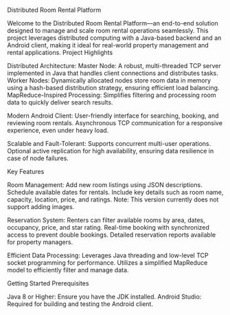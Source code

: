Distributed Room Rental Platform

Welcome to the Distributed Room Rental Platform—an end-to-end solution designed to manage and scale room rental operations seamlessly. This project leverages distributed computing with a Java-based backend and an Android client, making it ideal for real-world property management and rental applications.
Project Highlights

Distributed Architecture:
        Master Node: A robust, multi-threaded TCP server implemented in Java that handles client connections and distributes tasks.
        Worker Nodes: Dynamically allocated nodes store room data in memory using a hash-based distribution strategy, ensuring efficient load balancing.
        MapReduce-Inspired Processing: Simplifies filtering and processing room data to quickly deliver search results.

Modern Android Client:
        User-friendly interface for searching, booking, and reviewing room rentals.
        Asynchronous TCP communication for a responsive experience, even under heavy load.

Scalable and Fault-Tolerant:
        Supports concurrent multi-user operations.
        Optional active replication for high availability, ensuring data resilience in case of node failures.

Key Features

Room Management:
        Add new room listings using JSON descriptions.
        Schedule available dates for rentals.
        Include key details such as room name, capacity, location, price, and ratings.
        Note: This version currently does not support adding images.

Reservation System:
        Renters can filter available rooms by area, dates, occupancy, price, and star rating.
        Real-time booking with synchronized access to prevent double bookings.
        Detailed reservation reports available for property managers.

Efficient Data Processing:
        Leverages Java threading and low-level TCP socket programming for performance.
        Utilizes a simplified MapReduce model to efficiently filter and manage data.

Getting Started
Prerequisites

Java 8 or Higher: Ensure you have the JDK installed.
Android Studio: Required for building and testing the Android client.
